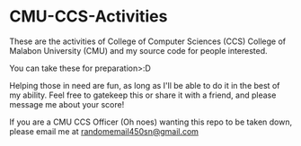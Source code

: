 # CMU-CCS-Activities
These are the activities of College of Computer Sciences (CCS) College of Malabon University (CMU) and my source code for people interested.

You can take these for preparation>:D

Helping those in need are fun, as long as I'll be able to do it in the best of my ability.
Feel free to gatekeep this or share it with a friend, and please message me about your score!

If you are a CMU CCS Officer (Oh noes) wanting this repo to be taken down, please email me at randomemail450sn@gmail.com
